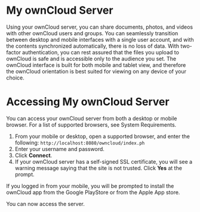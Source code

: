 # My ownCloud Server
Using your ownCloud server, you can share documents, photos, and videos with other ownCloud users and groups. You can seamlessly transition between desktop and mobile interfaces with a single user account, and with the contents synchronized automatically, there is no loss of data. With two-factor authentication, you can rest assured that the files you upload to ownCloud is safe and is accessible only to the audience you set. 
The ownCloud interface is built for both mobile and tablet view, and therefore the ownCloud orientation is best suited for viewing on any device of your choice. 
# Accessing My ownCloud Server

You can access your ownCloud server from both a desktop or mobile browser. For a list of supported browsers, see System Requirements.

1. From your mobile or desktop, open a supported browser, and enter the following:
`http://localhost:8080/owncloud/index.ph`
1. Enter your username and password.
1. Click **Connect**.
2. If your ownCloud server has a self-signed SSL certificate, you will see a warning message saying that the site is not trusted. Click **Yes** at the prompt.

If you logged in from your mobile, you  will be prompted to install the ownCloud app from the Google PlayStore or from the Apple App store.

You can now access the server.

